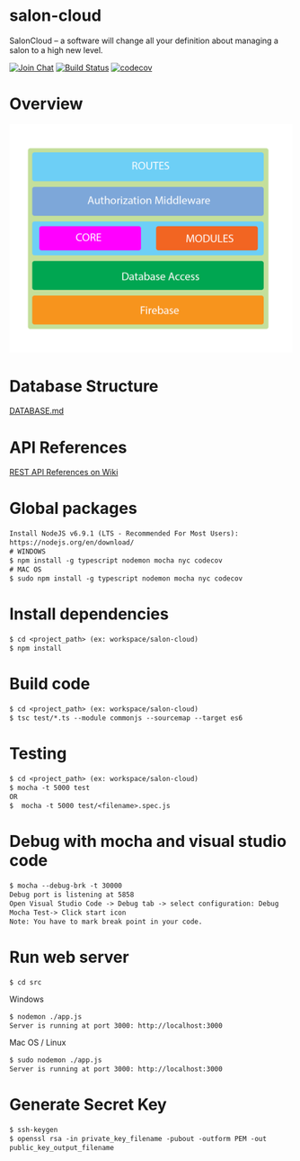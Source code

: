 # salon-cloud
SalonCloud – a software will change all your definition about managing a salon to a high new level.

[![Join Chat](https://img.shields.io/badge/gitter-join%20chat%20%E2%86%92-brightgreen.svg)](https://gitter.im/salon-cloud/Lobby?utm_source=share-link&utm_medium=link&utm_campaign=share-link)
[![Build Status](https://travis-ci.org/salonhelps/salon-cloud.svg?branch=master)](https://travis-ci.org/salonhelps/salon-cloud)
[![codecov](https://codecov.io/gh/salonhelps/salon-cloud/branch/master/graph/badge.svg)](https://codecov.io/gh/salonhelps/salon-cloud)
# Overview
![Alt text](/Salon_Architecture.png "SalonCloud Overview")


# Database Structure
[DATABASE.md](https://github.com/salonhelps/salon-cloud/blob/master/FirebaseDatabase.md)

API References
==============

[REST API References on
Wiki](https://github.com/thanhtruong0315/salon-cloud/wiki/REST-API-Preferences)

Global packages
=============
```
Install NodeJS v6.9.1 (LTS - Recommended For Most Users): https://nodejs.org/en/download/
# WINDOWS
$ npm install -g typescript nodemon mocha nyc codecov
# MAC OS
$ sudo npm install -g typescript nodemon mocha nyc codecov
```

Install dependencies
=============
```
$ cd <project_path> (ex: workspace/salon-cloud)
$ npm install
```

Build code
=============
```
$ cd <project_path> (ex: workspace/salon-cloud)
$ tsc test/*.ts --module commonjs --sourcemap --target es6
```

Testing
=============
```
$ cd <project_path> (ex: workspace/salon-cloud)
$ mocha -t 5000 test
OR
$  mocha -t 5000 test/<filename>.spec.js
```

Debug with mocha and visual studio code
=============
```
$ mocha --debug-brk -t 30000
Debug port is listening at 5858
Open Visual Studio Code -> Debug tab -> select configuration: Debug Mocha Test-> Click start icon
Note: You have to mark break point in your code.
```

Run web server
=============
```
$ cd src
```
Windows
```
$ nodemon ./app.js
Server is running at port 3000: http://localhost:3000
```
Mac OS / Linux
```
$ sudo nodemon ./app.js
Server is running at port 3000: http://localhost:3000
```

Generate Secret Key 
=============
```
$ ssh-keygen
$ openssl rsa -in private_key_filename -pubout -outform PEM -out public_key_output_filename
```


